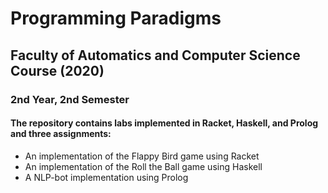 # Programming Paradigms
## Faculty of Automatics and Computer Science Course (2020)
### 2nd Year, 2nd Semester
#### The repository contains labs implemented in Racket, Haskell, and Prolog and three assignments:
* An implementation of the Flappy Bird game using Racket
* An implementation of the Roll the Ball game using Haskell
* A NLP-bot implementation using Prolog
